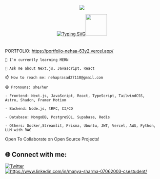 <div align="center"; margin-bottom="60";>
  <img style="max-width:60/%;height:auto;" src="https://media.giphy.com/media/L1R1tvI9svkIWwpVYr/giphy.gif"  />
</div>


<p align="center">
<!-- <a href="https://git.io/typing-svg"><img src="https://readme-typing-svg.herokuapp.com?font=Fira+Code&size=40&pause=1000&color=F749DC&random=false&width=535&height=73&lines=Hi!+I'm+Manya+Sharma" alt="Typing SVG" /></a> -->
<a href="https://git.io/typing-svg"><img src="https://readme-typing-svg.demolab.com?font=Sedan+SC&weight=500&size=30&pause=1000&color=81f624&background=6883FF00&center=true&vCenter=true&random=false&width=435&lines=Hello!+I'm+Neha+Prasad;Software+Engineer+" alt="Typing SVG" /></a><img src="https://media.giphy.com/media/mGcNjsfWAjY5AEZNw6/giphy.gif" width="70"> 

#

</em></p>


PORTFOLIO: https://portfolio-nehaa-63y2.vercel.app/

   

    🌱 I’m currently learning MERN

    💬 Ask me about Next.js, Javascript, React

    📫 How to reach me: nehaprasad27118@gmail.com

    😄 Pronouns: she/her

    - Frontend: Next.js, JavaScript, React, TypeScript, TailwindCSS, Astro, Shadcn, Framer Motion
    
    - Backend: Node.js, tRPC, CI/CD
    
    - Database: MongoDB, PostgreSQL, Supabase, Redis
    
    - Others: Docker,Streamlit, Prisma, Ubuntu, JWT, Vercel, AWS, Python, LLM with RAG
    

Open To Collaborate on Open Source Projects!




## 🌐 Connect with me:
<p align="left">
<a href="https://x.com/nehaaaa_6" target="blank"><img align="center" src="https://img.shields.io/badge/Twitter-1DA1F2?style=for-the-badge&logo=Twitter&logoColor=white" alt="Twitter" /></a>
<a href="https://www.linkedin.com/in/neha-prasad-92499821b/" target="blank"><img align="center" src="https://img.shields.io/badge/LinkedIn-0077B5?style=for-the-badge&logo=linkedin&logoColor=white" alt="https://www.linkedin.com/in/manya-sharma-07062003-csestudent/"  /></a>

</p>

